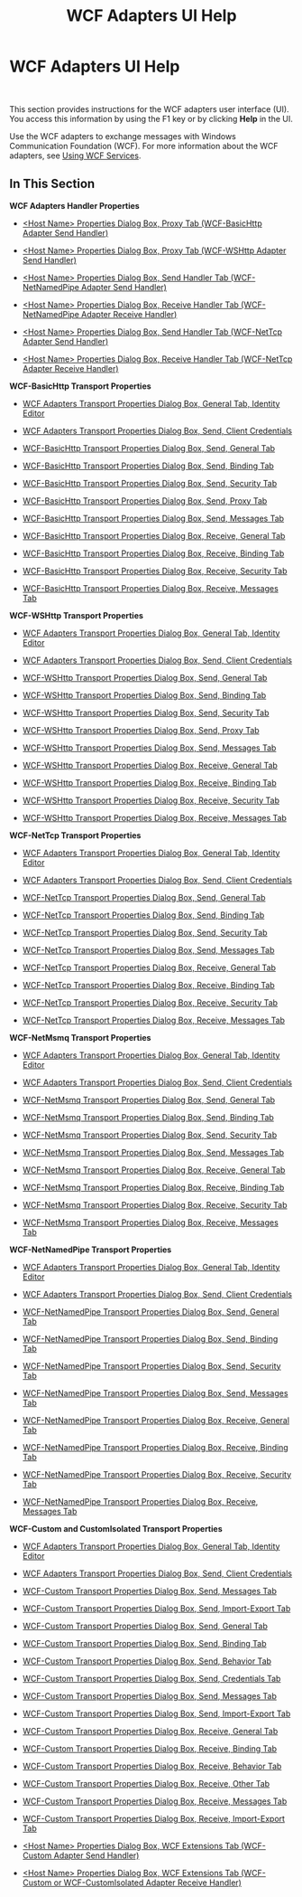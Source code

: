 ﻿---
title: WCF Adapters UI Help
TOCTitle: WCF Adapters UI Help
ms:assetid: 2249b5c1-0f7c-4d23-b91c-b2e44c4b5941
ms:mtpsurl: https://msdn.microsoft.com/en-us/library/Bb245996(v=BTS.80)
ms:contentKeyID: 51526741
ms.date: 08/30/2017
mtps_version: v=BTS.80
---

# WCF Adapters UI Help

 

This section provides instructions for the WCF adapters user interface (UI). You access this information by using the F1 key or by clicking **Help** in the UI.

Use the WCF adapters to exchange messages with Windows Communication Foundation (WCF). For more information about the WCF adapters, see [Using WCF Services](https://msdn.microsoft.com/en-us/library/bb246032\(v=bts.80\)).

## In This Section

**WCF Adapters Handler Properties**

  - [\<Host Name\> Properties Dialog Box, Proxy Tab (WCF-BasicHttp Adapter Send Handler)](host-name-properties-dialog-box-proxy-tab-wcf-basichttp-adapter-send-handler.md)

  - [\<Host Name\> Properties Dialog Box, Proxy Tab (WCF-WSHttp Adapter Send Handler)](host-name-properties-dialog-box-proxy-tab-wcf-wshttp-adapter-send-handler.md)

  - [\<Host Name\> Properties Dialog Box, Send Handler Tab (WCF-NetNamedPipe Adapter Send Handler)](host-name-properties-dialog-box-send-handler-tab-wcf-netnamedpipe-adapter-send-handler.md)

  - [\<Host Name\> Properties Dialog Box, Receive Handler Tab (WCF-NetNamedPipe Adapter Receive Handler)](host-name-properties-dialog-box-receive-handler-tab-wcf-netnamedpipe-adapter-receive-handler.md)

  - [\<Host Name\> Properties Dialog Box, Send Handler Tab (WCF-NetTcp Adapter Send Handler)](host-name-properties-dialog-box-send-handler-tab-wcf-nettcp-adapter-send-handler.md)

  - [\<Host Name\> Properties Dialog Box, Receive Handler Tab (WCF-NetTcp Adapter Receive Handler)](host-name-properties-dialog-box-receive-handler-tab-wcf-nettcp-adapter-receive-handler.md)

**WCF-BasicHttp Transport Properties**

  - [WCF Adapters Transport Properties Dialog Box, General Tab, Identity Editor](wcf-adapters-transport-properties-dialog-box-general-tab-identity-editor.md)

  - [WCF Adapters Transport Properties Dialog Box, Send, Client Credentials](wcf-adapters-transport-properties-dialog-box-send-client-credentials.md)

  - [WCF-BasicHttp Transport Properties Dialog Box, Send, General Tab](wcf-basichttp-transport-properties-dialog-box-send-general-tab.md)

  - [WCF-BasicHttp Transport Properties Dialog Box, Send, Binding Tab](wcf-basichttp-transport-properties-dialog-box-send-binding-tab.md)

  - [WCF-BasicHttp Transport Properties Dialog Box, Send, Security Tab](wcf-basichttp-transport-properties-dialog-box-send-security-tab.md)

  - [WCF-BasicHttp Transport Properties Dialog Box, Send, Proxy Tab](wcf-basichttp-transport-properties-dialog-box-send-proxy-tab.md)

  - [WCF-BasicHttp Transport Properties Dialog Box, Send, Messages Tab](wcf-basichttp-transport-properties-dialog-box-send-messages-tab.md)

  - [WCF-BasicHttp Transport Properties Dialog Box, Receive, General Tab](wcf-basichttp-transport-properties-dialog-box-receive-general-tab.md)

  - [WCF-BasicHttp Transport Properties Dialog Box, Receive, Binding Tab](wcf-basichttp-transport-properties-dialog-box-receive-binding-tab.md)

  - [WCF-BasicHttp Transport Properties Dialog Box, Receive, Security Tab](wcf-basichttp-transport-properties-dialog-box-receive-security-tab.md)

  - [WCF-BasicHttp Transport Properties Dialog Box, Receive, Messages Tab](wcf-basichttp-transport-properties-dialog-box-receive-messages-tab.md)

**WCF-WSHttp Transport Properties**

  - [WCF Adapters Transport Properties Dialog Box, General Tab, Identity Editor](wcf-adapters-transport-properties-dialog-box-general-tab-identity-editor.md)

  - [WCF Adapters Transport Properties Dialog Box, Send, Client Credentials](wcf-adapters-transport-properties-dialog-box-send-client-credentials.md)

  - [WCF-WSHttp Transport Properties Dialog Box, Send, General Tab](wcf-wshttp-transport-properties-dialog-box-send-general-tab.md)

  - [WCF-WSHttp Transport Properties Dialog Box, Send, Binding Tab](wcf-wshttp-transport-properties-dialog-box-send-binding-tab.md)

  - [WCF-WSHttp Transport Properties Dialog Box, Send, Security Tab](wcf-wshttp-transport-properties-dialog-box-send-security-tab.md)

  - [WCF-WSHttp Transport Properties Dialog Box, Send, Proxy Tab](wcf-wshttp-transport-properties-dialog-box-send-proxy-tab.md)

  - [WCF-WSHttp Transport Properties Dialog Box, Send, Messages Tab](wcf-wshttp-transport-properties-dialog-box-send-messages-tab.md)

  - [WCF-WSHttp Transport Properties Dialog Box, Receive, General Tab](wcf-wshttp-transport-properties-dialog-box-receive-general-tab.md)

  - [WCF-WSHttp Transport Properties Dialog Box, Receive, Binding Tab](wcf-wshttp-transport-properties-dialog-box-receive-binding-tab.md)

  - [WCF-WSHttp Transport Properties Dialog Box, Receive, Security Tab](wcf-wshttp-transport-properties-dialog-box-receive-security-tab.md)

  - [WCF-WSHttp Transport Properties Dialog Box, Receive, Messages Tab](wcf-wshttp-transport-properties-dialog-box-receive-messages-tab.md)

**WCF-NetTcp Transport Properties**

  - [WCF Adapters Transport Properties Dialog Box, General Tab, Identity Editor](wcf-adapters-transport-properties-dialog-box-general-tab-identity-editor.md)

  - [WCF Adapters Transport Properties Dialog Box, Send, Client Credentials](wcf-adapters-transport-properties-dialog-box-send-client-credentials.md)

  - [WCF-NetTcp Transport Properties Dialog Box, Send, General Tab](wcf-nettcp-transport-properties-dialog-box-send-general-tab.md)

  - [WCF-NetTcp Transport Properties Dialog Box, Send, Binding Tab](wcf-nettcp-transport-properties-dialog-box-send-binding-tab.md)

  - [WCF-NetTcp Transport Properties Dialog Box, Send, Security Tab](wcf-nettcp-transport-properties-dialog-box-send-security-tab.md)

  - [WCF-NetTcp Transport Properties Dialog Box, Send, Messages Tab](wcf-nettcp-transport-properties-dialog-box-send-messages-tab.md)

  - [WCF-NetTcp Transport Properties Dialog Box, Receive, General Tab](wcf-nettcp-transport-properties-dialog-box-receive-general-tab.md)

  - [WCF-NetTcp Transport Properties Dialog Box, Receive, Binding Tab](wcf-nettcp-transport-properties-dialog-box-receive-binding-tab.md)

  - [WCF-NetTcp Transport Properties Dialog Box, Receive, Security Tab](wcf-nettcp-transport-properties-dialog-box-receive-security-tab.md)

  - [WCF-NetTcp Transport Properties Dialog Box, Receive, Messages Tab](wcf-nettcp-transport-properties-dialog-box-receive-messages-tab.md)

**WCF-NetMsmq Transport Properties**

  - [WCF Adapters Transport Properties Dialog Box, General Tab, Identity Editor](wcf-adapters-transport-properties-dialog-box-general-tab-identity-editor.md)

  - [WCF Adapters Transport Properties Dialog Box, Send, Client Credentials](wcf-adapters-transport-properties-dialog-box-send-client-credentials.md)

  - [WCF-NetMsmq Transport Properties Dialog Box, Send, General Tab](wcf-netmsmq-transport-properties-dialog-box-send-general-tab.md)

  - [WCF-NetMsmq Transport Properties Dialog Box, Send, Binding Tab](wcf-netmsmq-transport-properties-dialog-box-send-binding-tab.md)

  - [WCF-NetMsmq Transport Properties Dialog Box, Send, Security Tab](wcf-netmsmq-transport-properties-dialog-box-send-security-tab.md)

  - [WCF-NetMsmq Transport Properties Dialog Box, Send, Messages Tab](wcf-netmsmq-transport-properties-dialog-box-send-messages-tab.md)

  - [WCF-NetMsmq Transport Properties Dialog Box, Receive, General Tab](wcf-netmsmq-transport-properties-dialog-box-receive-general-tab.md)

  - [WCF-NetMsmq Transport Properties Dialog Box, Receive, Binding Tab](wcf-netmsmq-transport-properties-dialog-box-receive-binding-tab.md)

  - [WCF-NetMsmq Transport Properties Dialog Box, Receive, Security Tab](wcf-netmsmq-transport-properties-dialog-box-receive-security-tab.md)

  - [WCF-NetMsmq Transport Properties Dialog Box, Receive, Messages Tab](wcf-netmsmq-transport-properties-dialog-box-receive-messages-tab.md)

**WCF-NetNamedPipe Transport Properties**

  - [WCF Adapters Transport Properties Dialog Box, General Tab, Identity Editor](wcf-adapters-transport-properties-dialog-box-general-tab-identity-editor.md)

  - [WCF Adapters Transport Properties Dialog Box, Send, Client Credentials](wcf-adapters-transport-properties-dialog-box-send-client-credentials.md)

  - [WCF-NetNamedPipe Transport Properties Dialog Box, Send, General Tab](wcf-netnamedpipe-transport-properties-dialog-box-send-general-tab.md)

  - [WCF-NetNamedPipe Transport Properties Dialog Box, Send, Binding Tab](wcf-netnamedpipe-transport-properties-dialog-box-send-binding-tab.md)

  - [WCF-NetNamedPipe Transport Properties Dialog Box, Send, Security Tab](wcf-netnamedpipe-transport-properties-dialog-box-send-security-tab.md)

  - [WCF-NetNamedPipe Transport Properties Dialog Box, Send, Messages Tab](wcf-netnamedpipe-transport-properties-dialog-box-send-messages-tab.md)

  - [WCF-NetNamedPipe Transport Properties Dialog Box, Receive, General Tab](wcf-netnamedpipe-transport-properties-dialog-box-receive-general-tab.md)

  - [WCF-NetNamedPipe Transport Properties Dialog Box, Receive, Binding Tab](wcf-netnamedpipe-transport-properties-dialog-box-receive-binding-tab.md)

  - [WCF-NetNamedPipe Transport Properties Dialog Box, Receive, Security Tab](wcf-netnamedpipe-transport-properties-dialog-box-receive-security-tab.md)

  - [WCF-NetNamedPipe Transport Properties Dialog Box, Receive, Messages Tab](wcf-netnamedpipe-transport-properties-dialog-box-receive-messages-tab.md)

**WCF-Custom and CustomIsolated Transport Properties**

  - [WCF Adapters Transport Properties Dialog Box, General Tab, Identity Editor](wcf-adapters-transport-properties-dialog-box-general-tab-identity-editor.md)

  - [WCF Adapters Transport Properties Dialog Box, Send, Client Credentials](wcf-adapters-transport-properties-dialog-box-send-client-credentials.md)

  - [WCF-Custom Transport Properties Dialog Box, Send, Messages Tab](wcf-custom-transport-properties-dialog-box-send-messages-tab.md)

  - [WCF-Custom Transport Properties Dialog Box, Send, Import-Export Tab](wcf-custom-transport-properties-dialog-box-send-import-export-tab.md)

  - [WCF-Custom Transport Properties Dialog Box, Send, General Tab](wcf-custom-transport-properties-dialog-box-send-general-tab.md)

  - [WCF-Custom Transport Properties Dialog Box, Send, Binding Tab](wcf-custom-transport-properties-dialog-box-send-binding-tab.md)

  - [WCF-Custom Transport Properties Dialog Box, Send, Behavior Tab](wcf-custom-transport-properties-dialog-box-send-behavior-tab.md)

  - [WCF-Custom Transport Properties Dialog Box, Send, Credentials Tab](wcf-custom-transport-properties-dialog-box-send-credentials-tab.md)

  - [WCF-Custom Transport Properties Dialog Box, Send, Messages Tab](wcf-custom-transport-properties-dialog-box-send-messages-tab.md)

  - [WCF-Custom Transport Properties Dialog Box, Send, Import-Export Tab](wcf-custom-transport-properties-dialog-box-send-import-export-tab.md)

  - [WCF-Custom Transport Properties Dialog Box, Receive, General Tab](wcf-custom-transport-properties-dialog-box-receive-general-tab.md)

  - [WCF-Custom Transport Properties Dialog Box, Receive, Binding Tab](wcf-custom-transport-properties-dialog-box-receive-binding-tab.md)

  - [WCF-Custom Transport Properties Dialog Box, Receive, Behavior Tab](wcf-custom-transport-properties-dialog-box-receive-behavior-tab.md)

  - [WCF-Custom Transport Properties Dialog Box, Receive, Other Tab](wcf-custom-transport-properties-dialog-box-receive-other-tab.md)

  - [WCF-Custom Transport Properties Dialog Box, Receive, Messages Tab](wcf-custom-transport-properties-dialog-box-receive-messages-tab.md)

  - [WCF-Custom Transport Properties Dialog Box, Receive, Import-Export Tab](wcf-custom-transport-properties-dialog-box-receive-import-export-tab.md)

  - [\<Host Name\> Properties Dialog Box, WCF Extensions Tab (WCF-Custom Adapter Send Handler)](host-name-properties-dialog-box-wcf-extensions-tab-wcf-custom-adapter-send-handler.md)

  - [\<Host Name\> Properties Dialog Box, WCF Extensions Tab (WCF-Custom or WCF-CustomIsolated Adapter Receive Handler)](host-name-properties-dialog-box-wcf-extensions-tab-wcf-custom-or-wcf-customisolated-adapter-receive-handler.md)

